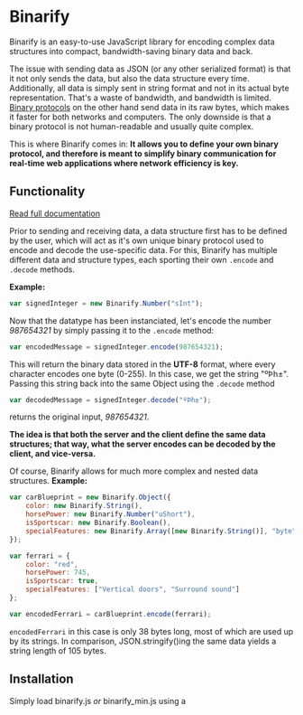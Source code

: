 # Binarify
Binarify is an easy-to-use JavaScript library for encoding complex data structures into compact, bandwidth-saving binary data and back.

The issue with sending data as JSON (or any other serialized format) is that it not only sends the data, but also the data structure every time. Additionally, all data is simply sent in string format and not in its actual byte representation. That's a waste of bandwidth, and bandwidth is limited. [Binary protocols](https://en.wikipedia.org/wiki/Binary_protocol) on the other hand send data in its raw bytes, which makes it faster for both networks and computers. The only downside is that a binary protocol is not human-readable and usually quite complex.

This is where Binarify comes in: **It allows you to define your own binary protocol, and therefore is meant to simplify binary communication for real-time web applications where network efficiency is key.**

## Functionality
[Read full documentation](./docs/documentation.md)

Prior to sending and receiving data, a data structure first has to be defined by the user, which will act as it's own unique binary protocol used to encode and decode the use-specific data. For this, Binarify has multiple different data and structure types, each sporting their own `.encode` and `.decode` methods.

**Example:**
```javascript
var signedInteger = new Binarify.Number("sInt");
```
Now that the datatype has been instanciated, let's encode the number *987654321* by simply passing it to the `.encode` method:
```javascript
var encodedMessage = signedInteger.encode(987654321);
```
This will return the binary data stored in the **UTF-8** format, where every character encodes one byte (0-255). In this case, we get the string "ºÞh±". Passing this string back into the same Object using the `.decode` method
```javascript
var decodedMessage = signedInteger.decode("ºÞh±");
```
returns the original input, *987654321*.

**The idea is that both the server and the client define the same data structures; that way, what the server encodes can be decoded by the client, and vice-versa.**

Of course, Binarify allows for much more complex and nested data structures. 
**Example:**
```javascript
var carBlueprint = new Binarify.Object({
    color: new Binarify.String(),
    horsePower: new Binarify.Number("uShort"),
    isSportscar: new Binarify.Boolean(),
    specialFeatures: new Binarify.Array([new Binarify.String()], "byte")
});

var ferrari = {
    color: "red",
    horsePower: 745,
    isSportscar: true,
    specialFeatures: ["Vertical doors", "Surround sound"]
};

var encodedFerrari = carBlueprint.encode(ferrari);
```
`encodedFerrari` in this case is only 38 bytes long, most of which are used up by its strings. In comparison, JSON.stringify()ing the same data yields a string length of 105 bytes.

## Installation
Simply load binarify.js *or* binarify_min.js using a <script> tag or require it using Node.

